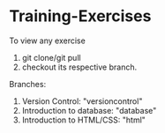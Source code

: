 # Training-Exercises
To view any exercise
  1. git clone/git pull
  2. checkout its respective branch.

Branches:
  1. Version Control: "versioncontrol"
  2. Introduction to database: "database"
  3. Introduction to HTML/CSS: "html"
